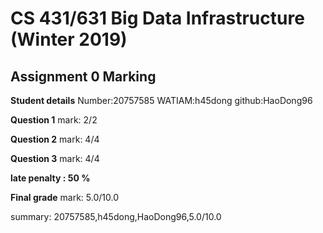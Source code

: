 # CS 431/631 Big Data Infrastructure (Winter 2019)
## Assignment 0 Marking

**Student details**
Number:20757585
WATIAM:h45dong
github:HaoDong96

**Question 1**
mark: 2/2

**Question 2**
mark: 4/4

**Question 3**
mark: 4/4

**late penalty : 50 %**

**Final grade**
mark: 5.0/10.0

summary: 20757585,h45dong,HaoDong96,5.0/10.0